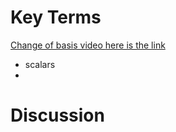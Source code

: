 # Key Terms
<ins> Change of basis video </ins> [here is the link](https://www.youtube.com/watch?v=P2LTAUO1TdA) 
* scalars
* 


# Discussion
